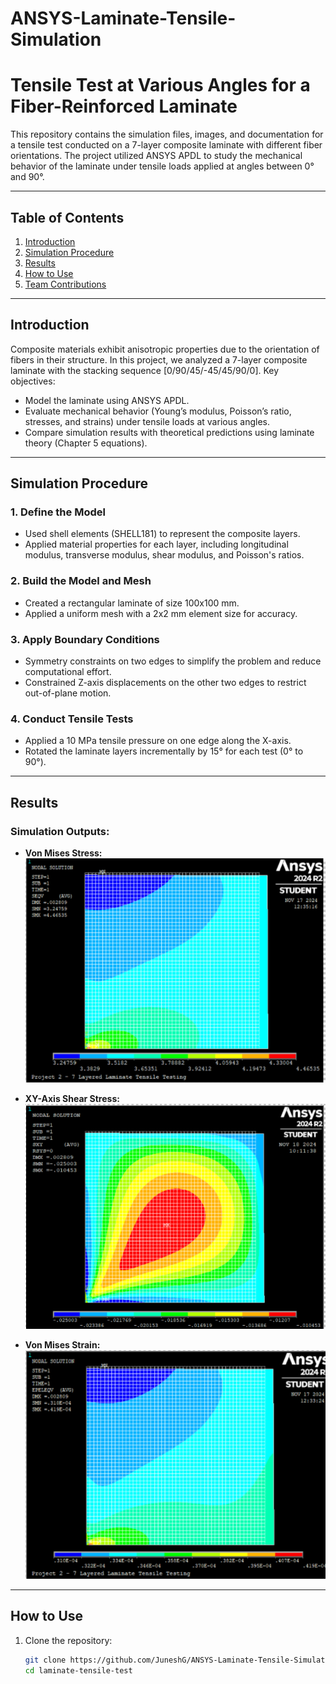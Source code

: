 # ANSYS-Laminate-Tensile-Simulation
# Tensile Test at Various Angles for a Fiber-Reinforced Laminate

This repository contains the simulation files, images, and documentation for a tensile test conducted on a 7-layer composite laminate with different fiber orientations. The project utilized ANSYS APDL to study the mechanical behavior of the laminate under tensile loads applied at angles between 0° and 90°.

---

## Table of Contents
1. [Introduction](#introduction)
2. [Simulation Procedure](#simulation-procedure)
3. [Results](#results)
4. [How to Use](#how-to-use)
5. [Team Contributions](#team-contributions)

---

## Introduction

Composite materials exhibit anisotropic properties due to the orientation of fibers in their structure. In this project, we analyzed a 7-layer composite laminate with the stacking sequence [0/90/45/-45/45/90/0]. Key objectives:
- Model the laminate using ANSYS APDL.
- Evaluate mechanical behavior (Young’s modulus, Poisson’s ratio, stresses, and strains) under tensile loads at various angles.
- Compare simulation results with theoretical predictions using laminate theory (Chapter 5 equations).

---

## Simulation Procedure

### 1. Define the Model
- Used shell elements (SHELL181) to represent the composite layers.
- Applied material properties for each layer, including longitudinal modulus, transverse modulus, shear modulus, and Poisson's ratios.

### 2. Build the Model and Mesh
- Created a rectangular laminate of size 100x100 mm.
- Applied a uniform mesh with a 2x2 mm element size for accuracy.

### 3. Apply Boundary Conditions
- Symmetry constraints on two edges to simplify the problem and reduce computational effort.
- Constrained Z-axis displacements on the other two edges to restrict out-of-plane motion.

### 4. Conduct Tensile Tests
- Applied a 10 MPa tensile pressure on one edge along the X-axis.
- Rotated the laminate layers incrementally by 15° for each test (0° to 90°).

---

## Results

### Simulation Outputs:
- **Von Mises Stress:**  
  ![Von Mises Stress](./vonMisesStress.png)

- **XY-Axis Shear Stress:**  
  ![XY-Shear Stress](./XCShearStress.png)

- **Von Mises Strain:**  
  ![VonMisesStrain](./vonMisesStrain.png)

---

## How to Use

1. Clone the repository:
   ```bash
   git clone https://github.com/JuneshG/ANSYS-Laminate-Tensile-Simulation
   cd laminate-tensile-test
